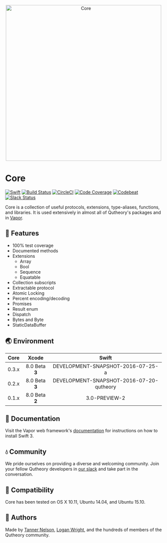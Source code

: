 <p align="center">
    <img 
        src="https://userscontent2.emaze.com/images/bbbef209-eddb-4593-b39e-00a07f035730/0929829d-60e7-42f8-9319-39b38fb729f6.png" 
        align="center" 
        alt="Core"
        width="500px"
    >
</p>

# Core

[![Swift](http://img.shields.io/badge/swift-v3.0--dev.07.25-orange.svg)](#-environment)
[![Build Status](https://travis-ci.org/qutheory/core.svg?branch=master)](https://travis-ci.org/qutheory/core)
[![CircleCI](https://circleci.com/gh/qutheory/core.svg?style=shield)](https://circleci.com/gh/qutheory/core)
[![Code Coverage](https://codecov.io/gh/qutheory/core/branch/master/graph/badge.svg)](https://codecov.io/gh/qutheory/core)
[![Codebeat](https://codebeat.co/badges/a793ad97-47e3-40d9-82cf-2aafc516ef4e)](https://codebeat.co/projects/github-com-qutheory-core)
[![Slack Status](http://slack.qutheory.io/badge.svg)](http://slack.qutheory.io)

Core is a collection of useful protocols, extensions, type-aliases, functions, and libraries. It is used extensively in almost all of Qutheory's packages and in [Vapor](https://github.com/qutheory/github).

## 🚀 Features 

- 100% test coverage
- Documented methods
- Extensions
    - Array
    - Bool
    - Sequence
    - Equatable
- Collection subscripts
- Extractable protocol
- Atomic Locking
- Percent encoding/decoding
- Promises
- Result enum
- Dispatch
- Bytes and Byte
- StaticDataBuffer

## 🌏 Environment

|Core|Xcode|Swift|
|:-:|:-:|:-:|
|0.3.x|8.0 Beta **3**|DEVELOPMENT-SNAPSHOT-2016-07-25-a|
|0.2.x|8.0 Beta **3**|DEVELOPMENT-SNAPSHOT-2016-07-20-qutheory|
|0.1.x|8.0 Beta **2**|3.0-PREVIEW-2|

## 📖 Documentation

Visit the Vapor web framework's [documentation](http://docs.qutheory.io) for instructions on how to install Swift 3. 

## 💧 Community

We pride ourselves on providing a diverse and welcoming community. Join your fellow Qutheory developers in [our slack](slack.qutheory.io) and take part in the conversation.

## 🔧 Compatibility

Core has been tested on OS X 10.11, Ubuntu 14.04, and Ubuntu 15.10.

## 👥 Authors

Made by [Tanner Nelson](https://twitter.com/tanner0101), [Logan Wright](https://twitter.com/logmaestro), and the hundreds of members of the Qutheory community.
